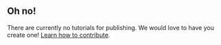 ## Oh no!

There are currently no tutorials for publishing. We would love to have you create one! [Learn how to contribute](../CONTRIBUTING.md).